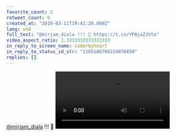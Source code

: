 ```yaml
---
favorite_count: 2
retweet_count: 0
created_at: "2019-03-11T19:41:28.000Z"
lang: und
full_text: "@mirjam_diala !!! 💪 https://t.co/YPAjaZJVta"
video_aspect_ratio: 1.3333333333333333
in_reply_to_screen_name: coderbyheart
in_reply_to_status_id_str: "1105186786224078850"
replies: []
---
```


[@mirjam_diala](https://twitter.com/mirjam_diala) !!! 💪
![Embedded Video](https://twitter-media-coderbyheart.s3.eu-north-1.amazonaws.com/1105192031444525057-D1ZuRnPW0AIAR5t.mp4)
